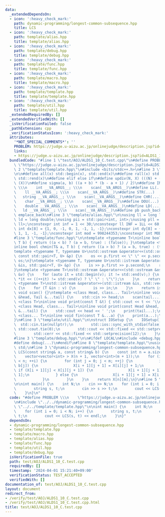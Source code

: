 ```yaml
---
data:
  _extendedDependsOn:
  - icon: ':heavy_check_mark:'
    path: dynamic-programming/longest-common-subsequence.hpp
    title: LCS
  - icon: ':heavy_check_mark:'
    path: template/alias.hpp
    title: template/alias.hpp
  - icon: ':heavy_check_mark:'
    path: template/debug.hpp
    title: template/debug.hpp
  - icon: ':heavy_check_mark:'
    path: template/func.hpp
    title: template/func.hpp
  - icon: ':heavy_check_mark:'
    path: template/macro.hpp
    title: template/macro.hpp
  - icon: ':heavy_check_mark:'
    path: template/template.hpp
    title: template/template.hpp
  - icon: ':heavy_check_mark:'
    path: template/util.hpp
    title: template/util.hpp
  _extendedRequiredBy: []
  _extendedVerifiedWith: []
  _isVerificationFailed: false
  _pathExtension: cpp
  _verificationStatusIcon: ':heavy_check_mark:'
  attributes:
    '*NOT_SPECIAL_COMMENTS*': ''
    PROBLEM: https://judge.u-aizu.ac.jp/onlinejudge/description.jsp?id=ALDS1_10_C
    links:
    - https://judge.u-aizu.ac.jp/onlinejudge/description.jsp?id=ALDS1_10_C
  bundledCode: "#line 1 \"test/AOJ/ALDS1_10_C.test.cpp\"\n#define PROBLEM \\\n   \
    \ \"https://judge.u-aizu.ac.jp/onlinejudge/description.jsp?id=ALDS1_10_C\"\n#line\
    \ 2 \"template/template.hpp\"\n#include <bits/stdc++.h>\n#line 3 \"template/macro.hpp\"\
    \n\n#define all(x) std::begin(x), std::end(x)\n#define rall(x) std::rbegin(x),\
    \ std::rend(x)\n#define elif else if\n#define updiv(N, X) (((N) + (X) - (1)) /\
    \ (X))\n#define sigma(a, b) ((a + b) * (b - a + 1) / 2)\n#define INT(...)    \
    \ \\\n    int __VA_ARGS__; \\\n    scan(__VA_ARGS__)\n#define LL(...)     \\\n\
    \    ll __VA_ARGS__; \\\n    scan(__VA_ARGS__)\n#define STR(...)        \\\n \
    \   string __VA_ARGS__; \\\n    scan(__VA_ARGS__)\n#define CHR(...)      \\\n\
    \    char __VA_ARGS__; \\\n    scan(__VA_ARGS__)\n#define DOU(...)        \\\n\
    \    double __VA_ARGS__; \\\n    scan(__VA_ARGS__)\n#define LD(...)     \\\n \
    \   ld __VA_ARGS__; \\\n    scan(__VA_ARGS__)\n#define pb push_back\n#define eb\
    \ emplace_back\n#line 3 \"template/alias.hpp\"\n\nusing ll = long long;\nusing\
    \ ld = long double;\nusing pii = std::pair<int, int>;\nusing pll = std::pair<ll,\
    \ ll>;\nconstexpr int inf = 1 << 30;\nconstexpr ll INF = 1LL << 60;\nconstexpr\
    \ int dx[8] = {1, 0, -1, 0, 1, -1, 1, -1};\nconstexpr int dy[8] = {0, 1, 0, -1,\
    \ 1, 1, -1, -1};\nconstexpr int mod = 998244353;\nconstexpr int MOD = 1e9 + 7;\n\
    #line 3 \"template/func.hpp\"\n\ntemplate <typename T>\ninline bool chmax(T& a,\
    \ T b) { return ((a < b) ? (a = b, true) : (false)); }\ntemplate <typename T>\n\
    inline bool chmin(T& a, T b) { return ((a > b) ? (a = b, true) : (false)); }\n\
    template <typename T, typename U>\nstd::ostream &operator<<(std::ostream &os,\
    \ const std::pair<T, U> &p) {\n    os << p.first << \" \" << p.second;\n    return\
    \ os;\n}\ntemplate <typename T, typename U>\nstd::istream &operator>>(std::istream\
    \ &is, std::pair<T, U> &p) {\n    is >> p.first >> p.second;\n    return is;\n\
    }\ntemplate <typename T>\nstd::ostream &operator<<(std::ostream &os, const std::vector<T>\
    \ &v) {\n    for (auto it = std::begin(v); it != std::end(v);) {\n        os <<\
    \ *it << ((++it) != std::end(v) ? \" \" : \"\");\n    }\n    return os;\n}\ntemplate\
    \ <typename T>\nstd::istream &operator>>(std::istream &is, std::vector<T> &v)\
    \ {\n    for (T &in : v) {\n        is >> in;\n    }\n    return is;\n}\ninline\
    \ void scan() {}\ntemplate <class Head, class... Tail>\ninline void scan(Head\
    \ &head, Tail &...tail) {\n    std::cin >> head;\n    scan(tail...);\n}\ntemplate\
    \ <class T>\ninline void print(const T &t) { std::cout << t << '\\n'; }\ntemplate\
    \ <class Head, class... Tail>\ninline void print(const Head &head, const Tail\
    \ &...tail) {\n    std::cout << head << ' ';\n    print(tail...);\n}\ntemplate\
    \ <class... T>\ninline void fin(const T &...a) {\n    print(a...);\n    exit(0);\n\
    }\n#line 3 \"template/util.hpp\"\n\nstruct IOSetup {\n    IOSetup() {\n      \
    \  std::cin.tie(nullptr);\n        std::ios::sync_with_stdio(false);\n       \
    \ std::cout.tie(0);\n        std::cout << std::fixed << std::setprecision(12);\n\
    \        std::cerr << std::fixed << std::setprecision(12);\n    }\n} IOSetup;\n\
    #line 3 \"template/debug.hpp\"\n\n#ifdef LOCAL\n#include <debug.hpp>\n#else\n\
    #define debug(...)\n#endif\n#line 8 \"template/template.hpp\"\nusing namespace\
    \ std;\n#line 3 \"dynamic-programming/longest-common-subsequence.hpp\"\n\nint\
    \ LCS(const string& a, const string& b) {\n    const int n = a.size(), m = b.size();\n\
    \    vector<vector<int> > X(n + 1, vector<int>(m + 1));\n    for (int i = 0; i\
    \ < n; ++i) {\n        for (int j = 0; j < m; ++j) {\n            if (a[i] ==\
    \ b[j]) {\n                X[i + 1][j + 1] = X[i][j] + 1;\n            } else\
    \ if (X[i + 1][j] < X[i][j + 1]) {\n                X[i + 1][j + 1] = X[i][j +\
    \ 1];\n            } else {\n                X[i + 1][j + 1] = X[i + 1][j];\n\
    \            }\n        }\n    }\n    return X[n][m];\n}\n#line 5 \"test/AOJ/ALDS1_10_C.test.cpp\"\
    \n\nint main() {\n    int N;\n    cin >> N;\n    for (int i = 0; i < N; i++) {\n\
    \        string s, t;\n        cin >> s >> t;\n        cout << LCS(s, t) << endl;\n\
    \    }\n}\n"
  code: "#define PROBLEM \\\n    \"https://judge.u-aizu.ac.jp/onlinejudge/description.jsp?id=ALDS1_10_C\"\
    \n#include \"../../dynamic-programming/longest-common-subsequence.hpp\"\n#include\
    \ \"../../template/template.hpp\"\n\nint main() {\n    int N;\n    cin >> N;\n\
    \    for (int i = 0; i < N; i++) {\n        string s, t;\n        cin >> s >>\
    \ t;\n        cout << LCS(s, t) << endl;\n    }\n}"
  dependsOn:
  - dynamic-programming/longest-common-subsequence.hpp
  - template/template.hpp
  - template/macro.hpp
  - template/alias.hpp
  - template/func.hpp
  - template/util.hpp
  - template/debug.hpp
  isVerificationFile: true
  path: test/AOJ/ALDS1_10_C.test.cpp
  requiredBy: []
  timestamp: '2024-04-01 15:21:40+09:00'
  verificationStatus: TEST_ACCEPTED
  verifiedWith: []
documentation_of: test/AOJ/ALDS1_10_C.test.cpp
layout: document
redirect_from:
- /verify/test/AOJ/ALDS1_10_C.test.cpp
- /verify/test/AOJ/ALDS1_10_C.test.cpp.html
title: test/AOJ/ALDS1_10_C.test.cpp
---
```

